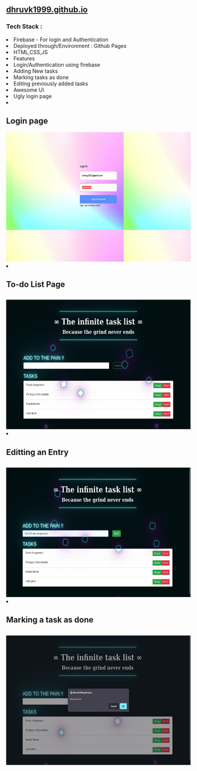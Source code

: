
<h2><a href="dhruvk1999.github.io"> dhruvk1999.github.io </a></h2>
<h3>Tech Stack : </h3>
<li>Firebase - For login and Authentication </li>
<li>Deployed through/Environment : Github Pages</li>
<li>HTML,CSS,JS</li>
<li>Features</li> 
<li> Login/Authentication using firebase</li>
<li> Adding New tasks</li>
<li> Marking tasks as done</li>
<li> Editing previously added tasks</li> 
<li> Awesome UI</li>
<li> Ugly login page</li>
<li><h2>Login page </h2></li>
 <img src="login.jpg" width="500" height="350"/>
<li><h2>To-do List Page<h2></li>
  <img src="main.jpg" width="500" height="350"/>

<li><h2>Editting an Entry <h2></li>
  <img src="edit.jpg" width="500" height="350"/>

<li><h2>Marking a task as done<h2></li>
  <img src="delete.jpg" width="500" height="350"/>

 

 
